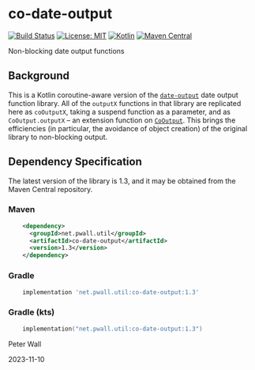 # co-date-output

[![Build Status](https://travis-ci.com/pwall567/co-date-output.svg?branch=main)](https://app.travis-ci.com/github/pwall567/co-date-output)
[![License: MIT](https://img.shields.io/badge/License-MIT-yellow.svg)](https://opensource.org/licenses/MIT)
[![Kotlin](https://img.shields.io/static/v1?label=Kotlin&message=v1.8.22&color=7f52ff&logo=kotlin&logoColor=7f52ff)](https://github.com/JetBrains/kotlin/releases/tag/v1.8.22)
[![Maven Central](https://img.shields.io/maven-central/v/net.pwall.util/co-date-output?label=Maven%20Central)](https://search.maven.org/search?q=g:%22net.pwall.util%22%20AND%20a:%22co-date-output%22)

Non-blocking date output functions

## Background

This is a Kotlin coroutine-aware version of the [`date-output`](https://github.com/pwall567/date-output) date output
function library.
All of the `outputX` functions in that library are replicated here as `coOutputX`, taking a suspend function as a
parameter, and as `CoOutput.outputX` &ndash; an extension function on
[`CoOutput`](https://github.com/pwall567/co-int-output/blob/main/README.md#cooutput).
This brings the efficiencies (in particular, the avoidance of object creation) of the original library to non-blocking
output.

## Dependency Specification

The latest version of the library is 1.3, and it may be obtained from the Maven Central repository.

### Maven
```xml
    <dependency>
      <groupId>net.pwall.util</groupId>
      <artifactId>co-date-output</artifactId>
      <version>1.3</version>
    </dependency>
```
### Gradle
```groovy
    implementation 'net.pwall.util:co-date-output:1.3'
```
### Gradle (kts)
```kotlin
    implementation("net.pwall.util:co-date-output:1.3")
```

Peter Wall

2023-11-10
